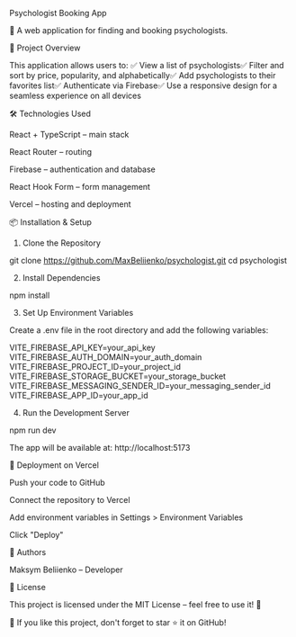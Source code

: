 Psychologist Booking App

🔗 A web application for finding and booking psychologists.

🚀 Project Overview

This application allows users to: ✅ View a list of psychologists✅ Filter and
sort by price, popularity, and alphabetically✅ Add psychologists to their
favorites list✅ Authenticate via Firebase✅ Use a responsive design for a
seamless experience on all devices

🛠️ Technologies Used

React + TypeScript – main stack

React Router – routing

Firebase – authentication and database

React Hook Form – form management

Vercel – hosting and deployment

📦 Installation & Setup

1. Clone the Repository

git clone https://github.com/MaxBeliienko/psychologist.git cd psychologist

2. Install Dependencies

npm install

3. Set Up Environment Variables

Create a .env file in the root directory and add the following variables:

VITE_FIREBASE_API_KEY=your_api_key VITE_FIREBASE_AUTH_DOMAIN=your_auth_domain
VITE_FIREBASE_PROJECT_ID=your_project_id
VITE_FIREBASE_STORAGE_BUCKET=your_storage_bucket
VITE_FIREBASE_MESSAGING_SENDER_ID=your_messaging_sender_id
VITE_FIREBASE_APP_ID=your_app_id

4. Run the Development Server

npm run dev

The app will be available at: http://localhost:5173

🚀 Deployment on Vercel

Push your code to GitHub

Connect the repository to Vercel

Add environment variables in Settings > Environment Variables

Click "Deploy"

👥 Authors

Maksym Beliienko – Developer

📜 License

This project is licensed under the MIT License – feel free to use it! 🎉

📌 If you like this project, don't forget to star ⭐ it on GitHub!
